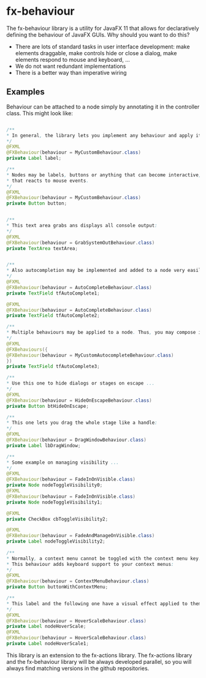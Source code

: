 fx-behaviour
============

The fx-behaviour library is a utility for JavaFX 11 that allows for declaratively defining the behaviour of JavaFX GUIs. Why should you want to do this?
+ There are lots of standard tasks in user interface development: make elements draggable, make controls hide or close a dialog, make elements respond to mouse and keyboard, ...
+ We do not want redundant implementations
+ There is a better way than imperative wiring

Examples
--------

Behaviour can be attached to a node simply by annotating it in the controller class. This might look like: 
```java

/**
* In general, the library lets you implement any behaviour and apply it to a node like this:
*/
@FXML
@FXBehaviour(behaviour = MyCustomBehaviour.class)
private Label label;

/**
* Nodes may be labels, buttons or anything that can become interactive, i.e.,
* that reacts to mouse events.
*/
@FXML
@FXBehaviour(behaviour = MyCustomBehaviour.class)
private Button button;


/**
* This text area grabs ans displays all console output: 
*/
@FXML
@FXBehaviour(behaviour = GrabSystemOutBehaviour.class)
private TextArea textArea;


/**
* Also autocompletion may be implemented and added to a node very easily:
*/
@FXML
@FXBehaviour(behaviour = AutoCompleteBehaviour.class)
private TextField tfAutoComplete1;

@FXML
@FXBehaviour(behaviour = AutoCompleteBehaviour.class)
private TextField tfAutoComplete2;

/**
* Multiple behaviours may be applied to a node. Thus, you may compose it's behaviour...
*/
@FXML
@FXBehaviours({
@FXBehaviour(behaviour = MyCustomAutocompleteBehaviour.class)
})
private TextField tfAutoComplete3;

/**
* Use this one to hide dialogs or stages on escape ...
*/
@FXML
@FXBehaviour(behaviour = HideOnEscapeBehaviour.class)
private Button btHideOnEscape;

/**
* This one lets you drag the whole stage like a handle:
*/
@FXML
@FXBehaviour(behaviour = DragWindowBehaviour.class)
private Label lbDragWindow;

/**
* Some example on managing visibility ...
*/
@FXML
@FXBehaviour(behaviour = FadeInOnVisible.class)
private Node nodeToggleVisibility0;
@FXML
@FXBehaviour(behaviour = FadeInOnVisible.class)
private Node nodeToggleVisibility1;

@FXML
private CheckBox cbToggleVisibility2;

@FXML
@FXBehaviour(behaviour = FadeAndManageOnVisible.class)
private Label nodeToggleVisibility2;
  
/**
* Normally, a context menu cannot be toggled with the context menu key. 
* This behaviour adds keyboard support to your context menus:
*/
@FXML
@FXBehaviour(behaviour = ContextMenuBehaviour.class)
private Button buttonWithContextMenu;

/**
* This label and the following one have a visual effect applied to them.
*/
@FXML
@FXBehaviour(behaviour = HoverScaleBehaviour.class)
private Label nodeHoverScale;
@FXML
@FXBehaviour(behaviour = HoverScaleBehaviour.class)
private Label nodeHoverScale1;
```

This library is an extension to the fx-actions library. The fx-actions library and the fx-behaviour library will be always developed parallel, so you will always find matching versions in the github repositories.
